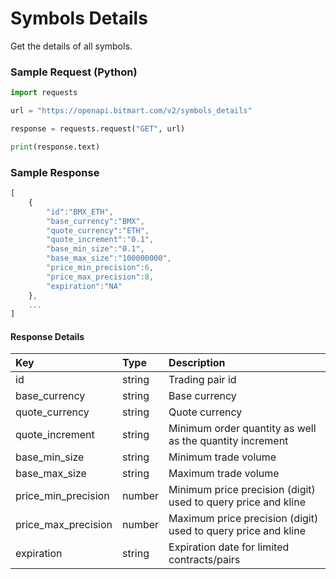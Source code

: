 # Symbols Details

Get the details of all symbols.

### Sample Request \(Python\)

```py
import requests

url = "https://openapi.bitmart.com/v2/symbols_details"

response = requests.request("GET", url)

print(response.text)
```

### Sample Response

```js
[
    {
        "id":"BMX_ETH",
        "base_currency":"BMX",
        "quote_currency":"ETH",
        "quote_increment":"0.1",
        "base_min_size":"0.1",
        "base_max_size":"100000000",
        "price_min_precision":6,
        "price_max_precision":8,
        "expiration":"NA"
    },
    ...
]
```

#### Response Details

| Key | Type | Description |
| :--- | :--- | :--- |
| id | string | Trading pair id |
| base\_currency | string | Base currency |
| quote\_currency | string | Quote currency |
| quote\_increment | string | Minimum order quantity as well as the quantity increment |
| base\_min\_size | string | Minimum trade volume |
| base\_max\_size | string | Maximum trade volume |
| price\_min\_precision | number | Minimum price precision (digit) used to query price and kline |
| price\_max\_precision | number | Maximum price precision (digit) used to query price and kline |
| expiration | string | Expiration date for limited contracts/pairs |



